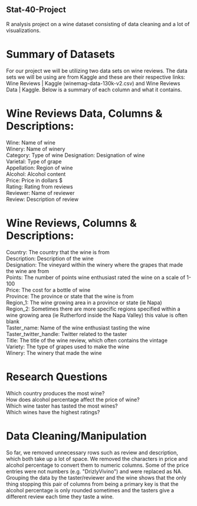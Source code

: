 ## Stat-40-Project
R analysis project on a wine dataset consisting of data cleaning and a lot of visualizations.

# Summary of Datasets
For our project we will be utilizing two data sets on wine reviews. The data sets we will be using are from Kaggle and these are their respective links: Wine Reviews | Kaggle (winemag-data-130k-v2.csv) and Wine Reviews Data | Kaggle. Below is a summary of each column and what it contains.

# Wine Reviews Data, Columns & Descriptions:  
Wine: Name of wine  
Winery: Name of winery  
Category: Type of wine
Designation: Designation of wine  
Varietal: Type of grape  
Appellation: Region of wine  
Alcohol: Alcohol content  
Price: Price in dollars $  
Rating: Rating from reviews  
Reviewer: Name of reviewer  
Review: Description of review  

# Wine Reviews, Columns & Descriptions:  
Country: The country that the wine is from  
Description: Description of the wine  
Designation: The vineyard within the winery where the grapes that made the wine are from  
Points: The number of points wine enthusiast rated the wine on a scale of 1-100  
Price: The cost for a bottle of wine  
Province: The province or state that the wine is from  
Region_1: The wine growing area in a province or state (ie Napa)  
Region_2: Sometimes there are more specific regions specified within a wine growing area (ie Rutherford inside the Napa Valley) this value is often blank  
Taster_name: Name of the wine enthusiast tasting the wine  
Taster_twitter_handle: Twitter related to the taster  
Title: The title of the wine review, which often contains the vintage  
Variety: The type of grapes used to make the wine  
Winery: The winery that made the wine  

# Research Questions  
Which country produces the most wine?  
How does alcohol percentage affect the price of wine?  
Which wine taster has tasted the most wines?  
Which wines have the highest ratings?  
 


# Data Cleaning/Manipulation  
So far, we removed unnecessary rows such as review and description, which both take up a lot of space. We removed the characters in price and alcohol percentage to convert them to numeric columns. Some of the price entries were not numbers (e.g. "DrizlyVivino") and were replaced as NA. Grouping the data by the taster/reviewer and the wine shows that the only thing stopping this pair of columns from being a primary key is that the alcohol percentage is only rounded sometimes and the tasters give a different review each time they taste a wine.  
